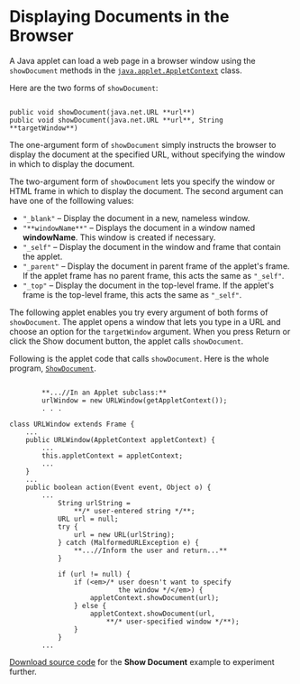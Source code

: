 
# Displaying Documents in the Browser

A Java applet can load a web page in a browser window using the `showDocument` methods in the 
[`java.applet.AppletContext`](https://docs.oracle.com/javase/8/docs/api/java/applet/AppletContext.html) class.

Here are the two forms of `showDocument`:

```

public void showDocument(java.net.URL **url**)
public void showDocument(java.net.URL **url**, String **targetWindow**)

```

The one-argument form of `showDocument` simply instructs the browser to display the document at the specified URL, without specifying the window in which to display the document.

The two-argument form of `showDocument` lets you specify the window or HTML frame in which to display the document. The second argument can have one of the folllowing values:

- `"_blank"` &#8211; Display the document in a new, nameless window.
- `"**windowName**"` &#8211; Displays the document in a window named **windowName**. This window is created if necessary.
- `"_self"` &#8211; Display the document in the window and frame that contain the applet.
- `"_parent"` &#8211; Display the document in parent frame of the applet's frame. If the applet frame has no parent frame, this acts the same as `"_self"`.
- `"_top"` &#8211; Display the document in the top-level frame. If the applet's frame is the top-level frame, this acts the same as `"_self"`.

The following applet enables you try every argument of both forms of `showDocument`. The applet opens a window that lets you type in a URL and choose an option for the `targetWindow` argument. When you press Return or click the Show document button, the applet calls `showDocument`.

Following is the applet code that calls `showDocument`. Here is the whole program, 
[`ShowDocument`](examples/applet_ShowDocument/src/ShowDocument.java).

```

        **...//In an Applet subclass:**
        urlWindow = new URLWindow(getAppletContext());
        . . .

class URLWindow extends Frame {
    ...
    public URLWindow(AppletContext appletContext) {
        ...
        this.appletContext = appletContext;
        ...
    }
    ...
    public boolean action(Event event, Object o) {
        ...
            String urlString =
                **/* user-entered string */**;
            URL url = null;
            try {
                url = new URL(urlString);
            } catch (MalformedURLException e) {
                **...//Inform the user and return...**
            }

            if (url != null) {
                if (<em>/* user doesn't want to specify
                           the window */</em>) {
                    appletContext.showDocument(url);
                } else {
                    appletContext.showDocument(url,
                        **/* user-specified window */**);
                }
            }
        ...

```


[Download source code](examplesIndex.html#ShowDocument) for the **Show Document** example to experiment further.
